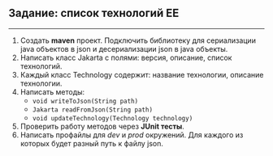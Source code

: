 ## Задание: список технологий EE

---

1. Создать **maven** проект. Подключить библиотеку для сериализации java объектов в json и десериализации json в java объекты.
2. Написать класс Jakarta с полями: версия, описание, список технологий. 
3. Каждый класс Technology содержит: название технологии, описание технологии.
4. Написать методы:
   - `void writeToJson(String path)`
   - `Jakarta readFromJson(String path)`
   - `void updateTechnology(Technology technology)`
5. Проверить работу методов через **JUnit тесты**.
6. Написать профайлы для *dev* и *prod* окружений. Для каждого из которых будет разный путь к файлу json.